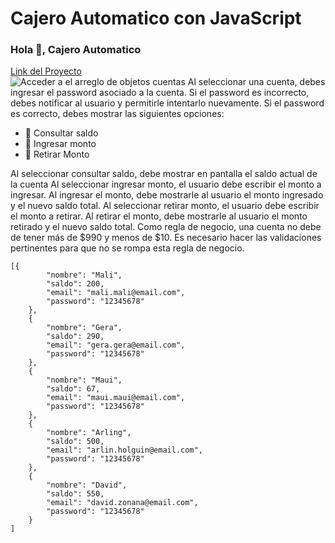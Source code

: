 # Cajero Automatico con JavaScript
### Hola 👋, Cajero Automatico
[Link del Proyecto](https://arlingholguin.github.io/cajero/)  
![Acceder a el arreglo de objetos cuentas](https://i.ibb.co/CVnTkFR/cajero-automatico.jpg)
Al seleccionar una cuenta, debes ingresar el password asociado a la cuenta.
Si el password es incorrecto, debes notificar al usuario y permitirle intentarlo nuevamente. Si el password es correcto, debes mostrar las siguientes opciones:
- 🔭 Consultar saldo
- 🔭  Ingresar monto
- 🔭 Retirar Monto

Al seleccionar consultar saldo, debe mostrar en pantalla el saldo actual de la cuenta
Al seleccionar ingresar monto, el usuario debe escribir el monto a ingresar. Al ingresar el monto, debe mostrarle al usuario el monto ingresado y el nuevo saldo total.
Al seleccionar retirar monto, el usuario debe escribir el monto a retirar. Al retirar el monto, debe mostrarle al usuario el monto retirado y el nuevo saldo total.
Como regla de negocio, una cuenta no debe de tener más de $990 y menos de $10. Es necesario hacer las validaciones pertinentes para que no se rompa esta regla de negocio.
<pre><code>[{
        "nombre": "Mali",
        "saldo": 200,
        "email": "mali.mali@email.com",
        "password": "12345678"
    },
    {
        "nombre": "Gera",
        "saldo": 290,
        "email": "gera.gera@email.com",
        "password": "12345678"
    },
    {
        "nombre": "Maui",
        "saldo": 67,
        "email": "maui.maui@email.com",
        "password": "12345678"
    },
    {
        "nombre": "Arling",
        "saldo": 500,
        "email": "arlin.holguin@email.com",
        "password": "12345678"
    },
    {
        "nombre": "David",
        "saldo": 550,
        "email": "david.zonana@email.com",
        "password": "12345678"
    }
]
</code></pre>










